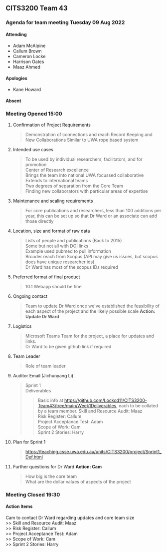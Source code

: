 ## CITS3200 Team 43

### Agenda for team meeting Tuesday 09 Aug 2022

#### Attending
* Adam McAlpine
* Callum Brown
* Cameron Locke
* Harrison Oates
* Maaz Ahmed


#### Apologies
* Kane Howard

#### Absent


### Meeting Opened 15:00

1. Confirmation of Project Requirements
    > Demonstration of connections and reach
    > Record Keeping and New Collaborations
    > Similar to UWA rope based system
    > 
2. Intended use cases
    > To be used by individual researchers, facilitators, and for promotion <br>
    > Center of Research excellence <br>
    > Brings the team into national UWA focussed collaborative <br>
    > Extends to international teams <br>
    > Two degrees of separation from the Core Team <br>
    > Finding new collaborators with particular areas of expertise
3. Maintenance and scaling requirements
    > For core publications and researchers, less than 100 additions per year, this can be set up so that Dr Ward or an associate can add those directly
4. Location, size and format of raw data
    > Lists of people and publications (Back to 2015) <br>
    > Some but not all with DOI links <br>
    > Example used pubmed to pull information <br>
    > Broader reach from Scopus (API may give us issues, but scopus does have unique researcher ids) <br>
    > Dr Ward has most of the scopus IDs required
5. Preferred format of final product
    >10.1 Webapp should be fine
6. Ongoing contact<br>
    >Team to update Dr Ward once we've established the feasibility of each aspect of the project and the likely possible scale <b>Action: Update Dr Ward</b>
7. Logistics<br>
    > Microsoft Teams Team for the project, a place for updates and links.<br>
    Dr Ward to be given github link if required
8. Team Leader<br>
    > Role of team leader
9. Auditor Email (Jichunyang Li)<br>
    > Sprint 1 <br>
    > Deliverables <br>
    >> Basic info at https://github.com/Lockcd11/CITS3200-Team43/tree/main/Week1Deliverables, each to be collated by a team member.
    >> Skill and Resource Audit: Maaz<br>
    >> Risk Register: Callum<br>
    >> Project Acceptance Test: Adam<br>
    >> Scope of Work: Cam<br>
    >> Sprint 2 Stories: Harry<br>
10. Plan for Sprint 1
    > https://teaching.csse.uwa.edu.au/units/CITS3200/project/Sprint1_Def.html
12. Further questions for Dr Ward <b>Action: Cam</b>
    > How big is the core team <br>
    > What are the dollar values of aspects of the project

### Meeting Closed 19:30

#### Action Items
Cam to contact Dr Ward regarding updates and core team size <br>
    >> Skill and Resource Audit: Maaz<br>
    >> Risk Register: Callum<br>
    >> Project Acceptance Test: Adam<br>
    >> Scope of Work: Cam<br>
    >> Sprint 2 Stories: Harry<br>
